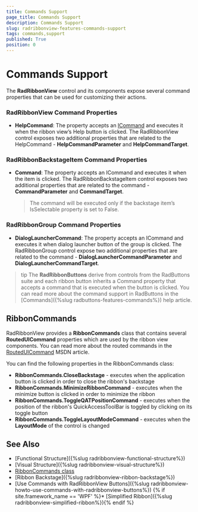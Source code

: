 ```yaml
---
title: Commands Support
page_title: Commands Support
description: Commands Support
slug: radribbonview-features-commands-support
tags: commands,support
published: True
position: 0
---
```


# Commands Support

The __RadRibbonView__ control and its components expose several command properties that can be used for customizing their actions.

### RadRibbonView Command Properties

* __HelpCommand__: The property accepts an [ICommand](https://msdn.microsoft.com/en-us/library/system.windows.input.icommand%28v=vs.110%29.aspx) and executes it when the ribbon view’s Help button is clicked. The RadRibbonView control exposes two additional properties that are related to the HelpCommand - __HelpCommandParameter__ and __HelpCommandTarget__.

### RadRibbonBackstageItem Command Properties

* __Command__: The property accepts an ICommand and executes it when the item is clicked. The RadRibbonBackstageItem control exposes two additional properties that are related to the command - __CommandParameter__ and __CommandTarget__.

	>The command will be executed only if the backstage item’s IsSelectable property is set to False.

### RadRibbonGroup Command Properties

* __DialogLauncherCommand__: The property accepts an ICommand and executes it when dialog launcher button of the group is clicked. The RadRibbonGroup control expose two additional properties that are related to the command - __DialogLauncherCommandParameter__ and __DialogLauncherCommandTarget__.

>tip The __RadRibbonButtons__ derive from controls from the RadButtons suite and each ribbon button inherits a Command property that accepts a command that is executed when the button is clicked. You can read more about the command support in RadButtons in the [Commands]({%slug radbuttons-features-commands%}) help article.

## RibbonCommands

RadRibbonView provides a __RibbonCommands__ class that contains several __RoutedUICommand__ properties which are used by the ribbon view components. You can read more about the routed commands in the [RoutedUICommand](https://msdn.microsoft.com/en-us/library/system.windows.input.routeduicommand(v=vs.110).aspx) MSDN article.

You can find the following properties in the RibbonCommands class:
* __RibbonCommands.CloseBackstage__ - executes when the application button is clicked in order to close the ribbon's backstage
* __RibbonCommands.MinimizeRibbonCommand__ - executes when the minimize button is clicked in order to minimize the ribbon
* __RibbonCommands.ToggleQATPositionCommand__ - executes when the position of the ribbon's QuickAccessToolBar is toggled by clicking on its toggle button
* __RibbonCommands.ToggleLayoutModeCommand__ - executes when the __LayoutMode__ of the control is changed

## See Also
* [Functional Structure]({%slug radribbonview-functional-structure%})
* [Visual Structure]({%slug radribbonview-visual-structure%})
* [RibbonCommands class](https://docs.telerik.com/devtools/wpf/api/telerik.windows.controls.ribboncommands)
* [Ribbon Backstage]({%slug radribbonview-ribbon-backstage%})
* [Use Commands with RadRibbonView Buttons]({%slug radribbonview-howto-use-commands-with-radribbonview-buttons%})
{% if site.framework_name == 'WPF' %}* [Simplified Ribbon]({%slug radribbonview-simplified-ribbon%}){% endif %}